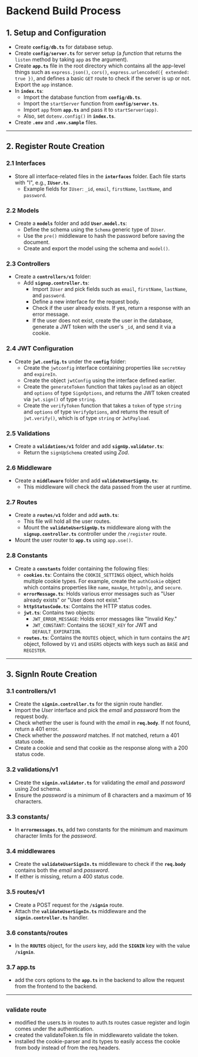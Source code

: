 # Backend Build Process

## 1. Setup and Configuration

- Create **`config/db.ts`** for database setup.
- Create **`config/server.ts`** for server setup (a _function_ that returns the `listen` method by taking `app` as the argument).
- Create **`app.ts`** file in the root directory which contains all the app-level things such as `express.json()`, `cors()`, `express.urlencoded({ extended: true })`, and defines a basic `GET` route to check if the server is up or not. Export the `app` instance.
- In **`index.ts`**:
  - Import the database function from **`config/db.ts`**.
  - Import the `startServer` function from **`config/server.ts`**.
  - Import `app` from **`app.ts`** and pass it to `startServer(app)`.
  - Also, set `dotenv.config()` in **`index.ts`**.
- Create **`.env`** and **`.env.sample`** files.

---

## 2. Register Route Creation

### 2.1 Interfaces

- Store all interface-related files in the **`interfaces`** folder. Each file starts with "I", e.g., **`IUser.ts`**.
  - Example fields for `IUser`: `_id`, `email`, `firstName`, `lastName`, and `password`.

### 2.2 Models

- Create a **`models`** folder and add **`User.model.ts`**:
  - Define the schema using the `Schema` generic type of `IUser`.
  - Use the `pre()` middleware to hash the password before saving the document.
  - Create and export the model using the schema and `model()`.

### 2.3 Controllers

- Create a **`controllers/v1`** folder:
  - Add **`signup.controller.ts`**:
    - Import `IUser` and pick fields such as `email`, `firstName`, `lastName`, and `password`.
    - Define a new interface for the request body.
    - Check if the user already exists. If yes, return a response with an error message.
    - If the user does not exist, create the user in the database, generate a JWT token with the user's `_id`, and send it via a cookie.

### 2.4 JWT Configuration

- Create **`jwt.config.ts`** under the **`config`** folder:
  - Create the `jwtconfig` interface containing properties like `secretKey` and `expireIn`.
  - Create the object `jwtConfig` using the interface defined earlier.
  - Create the `generateToken` function that takes `payload` as an object and `options` of type `SignOptions`, and returns the JWT token created via `jwt.sign()` of type `string`.
  - Create the `verifyToken` function that takes a `token` of type `string` and `options` of type `VerifyOptions`, and returns the result of `jwt.verify()`, which is of type `string` or `JwtPayload`.

### 2.5 Validations

- Create a **`validations/v1`** folder and add **`signUp.validator.ts`**:
  - Return the `signUpSchema` created using _Zod_.

### 2.6 Middleware

- Create a **`middleware`** folder and add **`validateUserSignUp.ts`**:
  - This middleware will check the data passed from the user at runtime.

### 2.7 Routes

- Create a **`routes/v1`** folder and add **`auth.ts`**:
  - This file will hold all the user routes.
  - Mount the **`validateUserSignUp.ts`** middleware along with the **`signup.controller.ts`** controller under the `/register` route.
- Mount the user router to **`app.ts`** using `app.use()`.

### 2.8 Constants

- Create a **`constants`** folder containing the following files:
  - **`cookies.ts`**: Contains the `COOKIE_SETTINGS` object, which holds multiple cookie types. For example, create the `authCookie` object which contains properties like `name`, `maxAge`, `httpOnly`, and `secure`.
  - **`errorMessage.ts`**: Holds various error messages such as "User already exists" or "User does not exist."
  - **`httpStatusCode.ts`**: Contains the HTTP status codes.
  - **`jwt.ts`**: Contains two objects:
    - `JWT_ERROR_MESSAGE`: Holds error messages like "Invalid Key."
    - `JWT_CONSTANT`: Contains the `SECRET_KEY` for JWT and `DEFAULT_EXPIRATION`.
  - **`routes.ts`**: Contains the `ROUTES` object, which in turn contains the `API` object, followed by `V1` and `USERS` objects with keys such as `BASE` and `REGISTER`.

---

## 3. SignIn Route Creation

### 3.1 controllers/v1

- Create the **`signin.controller.ts`** for the signin route handler.
- Import the _User_ interface and pick the _email_ and _password_ from the request body.
- Check whether the user is found with the _email_ in **`req.body`**. If not found, return a 401 error.
- Check whether the _password_ matches. If not matched, return a 401 status code.
- Create a cookie and send that cookie as the response along with a 200 status code.

### 3.2 validations/v1

- Create the **`signin.validator.ts`** for validating the _email_ and _password_ using Zod schema.
- Ensure the _password_ is a minimum of 8 characters and a maximum of 16 characters.

### 3.3 constants/

- In **`errormessages.ts`**, add two constants for the minimum and maximum character limits for the _password_.

### 3.4 middlewares

- Create the **`validateUserSignIn.ts`** middleware to check if the **`req.body`** contains both the _email_ and _password_.
- If either is missing, return a 400 status code.

### 3.5 routes/v1

- Create a POST request for the **`/signin`** route.
- Attach the **`validateUserSignIn.ts`** middleware and the **`signin.controller.ts`** handler.

### 3.6 constants/routes

- In the **`ROUTES`** object, for the _users_ key, add the **`SIGNIN`** key with the value **`/signin`**.

### 3.7 app.ts

- add the cors options to the **`app.ts`** in the backend to allow the request from the frontend to the backend.

---

##

### validate route

- modified the users.ts in routes to auth.ts routes casue register and login comes under the authentication.
- created the validateToken.ts file in middlewareto validate the token.
- installed the cookie-parser and its types to easily access the cookie from body instead of from the req.headers.
